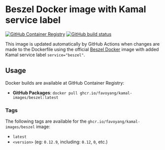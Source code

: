 # Beszel Docker image with Kamal service label

[![GitHub Container Registry](https://img.shields.io/badge/GHCR%20-%20favoyang%2Fkamal--images%2Fbeszel%20-%20%230db7ed?style=flat&logo=docker)](https://ghcr.io/favoyang/kamal-images/beszel)
[![GitHub build status](https://img.shields.io/github/actions/workflow/status/favoyang/kamal-images/build-beszel.yml?label=Build)](https://github.com/favoyang/kamal-images/actions/workflows/build-beszel.yml)

This image is updated automatically by GitHub Actions when changes are made to the Dockerfile using the official [Beszel Docker](https://github.com/henrygd/beszel) image with added Kamal service label `service="beszel"`.

## Usage

Docker builds are available at GitHub Container Registry:

- **GitHub Packages**: `docker pull ghcr.io/favoyang/kamal-images/beszel:latest`

### Tags

The following tags are available for the `ghcr.io/favoyang/kamal-images/beszel` image:

- `latest`
- `<version>` (eg: `0.12.9`, including: `0.12`, `0`, etc.)
